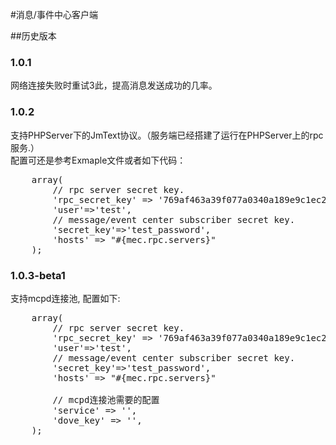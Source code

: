#消息/事件中心客户端

##历史版本
### 1.0.1    
网络连接失败时重试3此，提高消息发送成功的几率。

### 1.0.2    
支持PHPServer下的JmText协议。（服务端已经搭建了运行在PHPServer上的rpc服务.）    
配置可还是参考Exmaple文件或者如下代码：    
<pre>
    array(
        // rpc server secret key.
        'rpc_secret_key' => '769af463a39f077a0340a189e9c1ec28',
        'user'=>'test',
        // message/event center subscriber secret key.
        'secret_key'=>'test_password',
        'hosts' => "#{mec.rpc.servers}"
    );
</pre>

### 1.0.3-beta1
支持mcpd连接池, 配置如下:
<pre>
    array(
        // rpc server secret key.
        'rpc_secret_key' => '769af463a39f077a0340a189e9c1ec28',
        'user'=>'test',
        // message/event center subscriber secret key.
        'secret_key'=>'test_password',
        'hosts' => "#{mec.rpc.servers}"

        // mcpd连接池需要的配置
        'service' => '',
        'dove_key' => '',
    );  
</pre>
